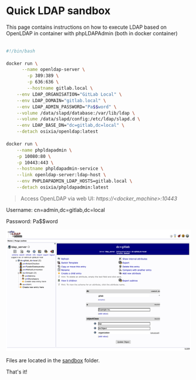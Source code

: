 # Quick LDAP sandbox

This page contains instructions on how to execute LDAP based on OpenLDAP in container with phpLDAPAdmin (both in docker container)

```bash

#!/bin/bash

docker run \
      --name openldap-server \
        -p 389:389 \
        -p 636:636 \
        --hostname gitlab.local \
	--env LDAP_ORGANISATION="GitLab Local" \
	--env LDAP_DOMAIN="gitlab.local" \
	--env LDAP_ADMIN_PASSWORD="Pa$$word" \
    --volume /data/slapd/database:/var/lib/ldap \
    --volume /data/slapd/config:/etc/ldap/slapd.d \
    --env LDAP_BASE_DN="dc=gitlab,dc=local" \
	--detach osixia/openldap:latest

docker run \
    --name phpldapadmin \
    -p 10080:80 \
    -p 10443:443 \
    --hostname phpldapadmin-service \
    --link openldap-server:ldap-host \
    --env PHPLDAPADMIN_LDAP_HOSTS=gitlab.local \
    --detach osixia/phpldapadmin:latest

```

> Access OpenLDAP via web UI: *https://<docker_machine>:10443*

Username: cn=admin,dc=gitlab,dc=local

Password: Pa$$word

![OpenLDAP](.attachments/openldap-rails.png)

Files are located in the [sandbox](sandbox/quick-ldap-sandbox/) folder.

That's it!